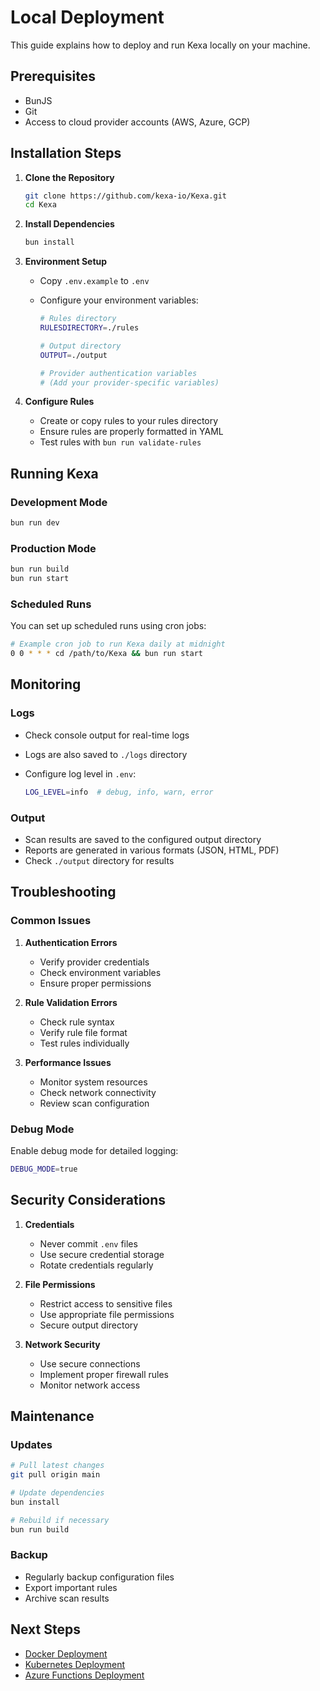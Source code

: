 # Local Deployment

This guide explains how to deploy and run Kexa locally on your machine.

## Prerequisites

- BunJS
- Git
- Access to cloud provider accounts (AWS, Azure, GCP)

## Installation Steps

1. **Clone the Repository**

   ```bash
   git clone https://github.com/kexa-io/Kexa.git
   cd Kexa
   ```

2. **Install Dependencies**

   ```bash
   bun install
   ```

3. **Environment Setup**
   - Copy `.env.example` to `.env`
   - Configure your environment variables:

     ```bash
     # Rules directory
     RULESDIRECTORY=./rules
     
     # Output directory
     OUTPUT=./output
     
     # Provider authentication variables
     # (Add your provider-specific variables)
     ```

4. **Configure Rules**
   - Create or copy rules to your rules directory
   - Ensure rules are properly formatted in YAML
   - Test rules with `bun run validate-rules`

## Running Kexa

### Development Mode

```bash
bun run dev
```

### Production Mode

```bash
bun run build
bun run start
```

### Scheduled Runs

You can set up scheduled runs using cron jobs:

```bash
# Example cron job to run Kexa daily at midnight
0 0 * * * cd /path/to/Kexa && bun run start
```

## Monitoring

### Logs

- Check console output for real-time logs
- Logs are also saved to `./logs` directory
- Configure log level in `.env`:

  ```bash
  LOG_LEVEL=info  # debug, info, warn, error
  ```

### Output

- Scan results are saved to the configured output directory
- Reports are generated in various formats (JSON, HTML, PDF)
- Check `./output` directory for results

## Troubleshooting

### Common Issues

1. **Authentication Errors**
   - Verify provider credentials
   - Check environment variables
   - Ensure proper permissions

2. **Rule Validation Errors**
   - Check rule syntax
   - Verify rule file format
   - Test rules individually

3. **Performance Issues**
   - Monitor system resources
   - Check network connectivity
   - Review scan configuration

### Debug Mode

Enable debug mode for detailed logging:

```bash
DEBUG_MODE=true
```

## Security Considerations

1. **Credentials**
   - Never commit `.env` files
   - Use secure credential storage
   - Rotate credentials regularly

2. **File Permissions**
   - Restrict access to sensitive files
   - Use appropriate file permissions
   - Secure output directory

3. **Network Security**
   - Use secure connections
   - Implement proper firewall rules
   - Monitor network access

## Maintenance

### Updates

```bash
# Pull latest changes
git pull origin main

# Update dependencies
bun install

# Rebuild if necessary
bun run build
```

### Backup

- Regularly backup configuration files
- Export important rules
- Archive scan results

## Next Steps

- [Docker Deployment](./docker.md)
- [Kubernetes Deployment](./kubernetes.md)
- [Azure Functions Deployment](./azure-function.md)
